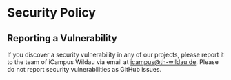# Security Policy

## Reporting a Vulnerability

If you discover a security vulnerability in any of our projects, please report it to the team of iCampus Wildau via email at [icampus@th-wildau.de](mailto:icampus@th-wildau.de). Please do not report security vulnerabilities as GitHub issues.
